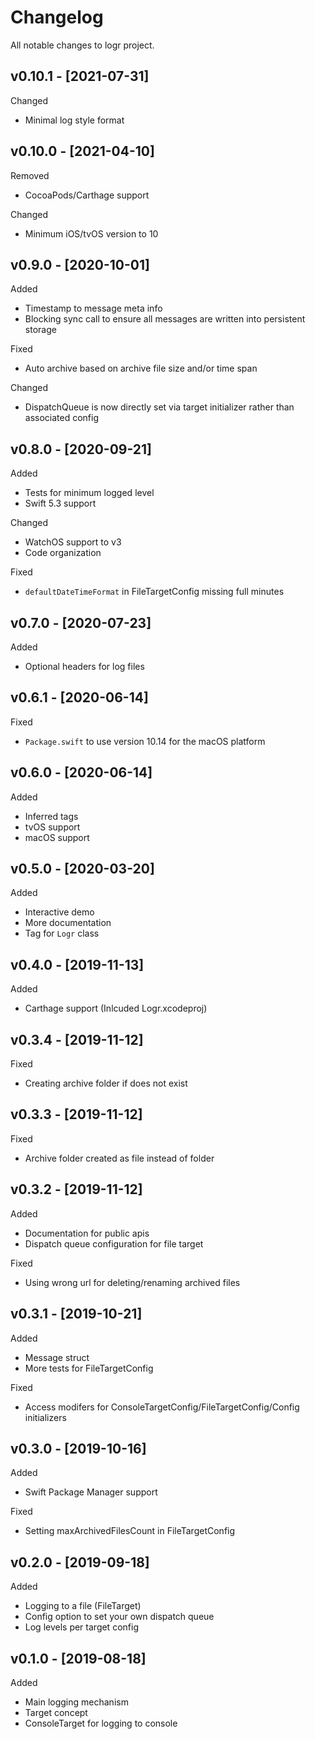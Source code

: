 # Changelog

All notable changes to logr project.

## v0.10.1 - [2021-07-31]

Changed
* Minimal log style format

## v0.10.0 - [2021-04-10]

Removed
* CocoaPods/Carthage support

Changed
* Minimum iOS/tvOS version to 10

## v0.9.0 - [2020-10-01]

Added
* Timestamp to message meta info
* Blocking sync call to ensure all messages are written into persistent storage

Fixed
* Auto archive based on archive file size and/or time span

Changed
* DispatchQueue is now directly set via target initializer rather than associated config

## v0.8.0 - [2020-09-21]

Added
* Tests for minimum logged level
* Swift 5.3 support

Changed
* WatchOS support to v3
* Code organization

Fixed
* `defaultDateTimeFormat` in FileTargetConfig missing full minutes

## v0.7.0 - [2020-07-23]

Added
* Optional headers for log files

## v0.6.1 - [2020-06-14]

Fixed
* `Package.swift` to use version 10.14 for the macOS platform 

## v0.6.0 - [2020-06-14]

Added
* Inferred tags
* tvOS support
* macOS support

## v0.5.0 - [2020-03-20]

Added
* Interactive demo
* More documentation
* Tag for `Logr` class

## v0.4.0 - [2019-11-13]

Added
* Carthage support (Inlcuded Logr.xcodeproj)

## v0.3.4 - [2019-11-12]

Fixed
* Creating archive folder if does not exist

## v0.3.3 - [2019-11-12]

Fixed
* Archive folder created as file instead of folder

## v0.3.2 - [2019-11-12]

Added
* Documentation for public apis
* Dispatch queue configuration for file target

Fixed
* Using wrong url for deleting/renaming archived files

## v0.3.1 - [2019-10-21]

Added
* Message struct
* More tests for FileTargetConfig

Fixed
* Access modifers for ConsoleTargetConfig/FileTargetConfig/Config initializers

## v0.3.0 - [2019-10-16]

Added
* Swift Package Manager support

Fixed
* Setting maxArchivedFilesCount in FileTargetConfig 

## v0.2.0 - [2019-09-18]

Added
* Logging to a file (FileTarget)
* Config option to set your own dispatch queue
* Log levels per target config

## v0.1.0 - [2019-08-18]

Added
* Main logging mechanism
* Target concept
* ConsoleTarget for logging to console
